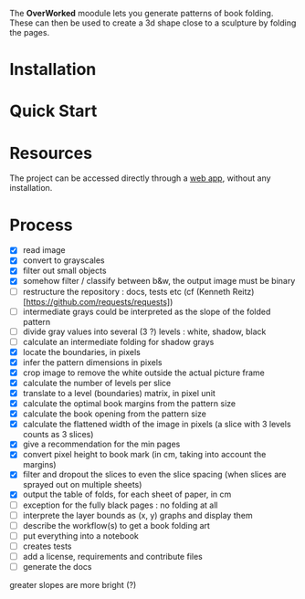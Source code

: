 The **OverWorked** moodule lets you generate patterns of book folding.
These can then be used to create a 3d shape close to a sculpture by folding the pages.

# Installation

# Quick Start

# Resources
The project can be accessed directly through a [web app](), without any installation.

# Process
- [x] read image
- [x] convert to grayscales
- [x] filter out small objects
- [x] somehow filter / classify between b&w, the output image must be binary
- [ ] restructure the repository : docs, tests etc (cf (Kenneth Reitz)[https://github.com/requests/requests])
- [ ] intermediate grays could be interpreted as the slope of the folded pattern 
- [ ] divide gray values into several (3 ?) levels : white, shadow, black
- [ ] calculate an intermediate folding for shadow grays
- [x] locate the boundaries, in pixels
- [x] infer the pattern dimensions in pixels
- [x] crop image to remove the white outside the actual picture frame
- [x] calculate the number of levels per slice
- [x] translate to a level (boundaries) matrix, in pixel unit
- [x] calculate the optimal book margins from the pattern size
- [x] calculate the book opening from the pattern size
- [x] calculate the flattened width of the image in pixels (a slice with 3 levels counts as 3 slices)
- [x] give a recommendation for the min pages
- [x] convert pixel height to book mark (in cm, taking into account the margins)
- [x] filter and dropout the slices to even the slice spacing (when slices are sprayed out on multiple sheets)
- [x] output the table of folds, for each sheet of paper, in cm
- [ ] exception for the fully black pages : no folding at all
- [ ] interprete the layer bounds as (x, y) graphs and display them
- [ ] describe the workflow(s) to get a book folding art
- [ ] put everything into a notebook
- [ ] creates tests
- [ ] add a license, requirements and contribute files
- [ ] generate the docs

greater slopes are more bright (?)
